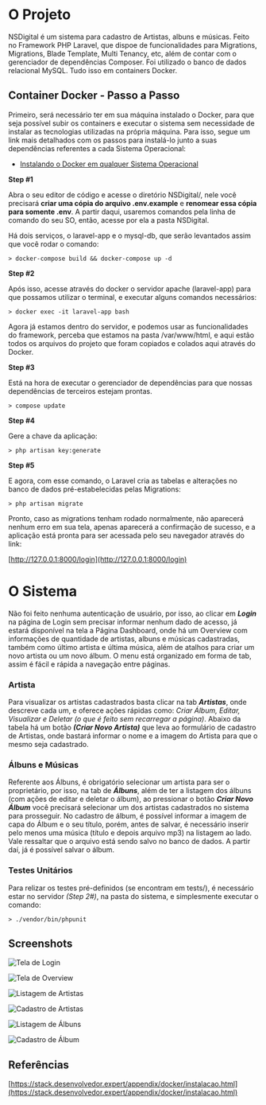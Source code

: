 # O Projeto

NSDigital é um sistema para cadastro de Artistas, albuns e músicas.
Feito no Framework PHP Laravel, que dispoe de funcionalidades para Migrations, Migrations, Blade Template, Multi Tenancy, etc, além de contar com o gerenciador de dependências Composer. 
Foi utilizado o banco de dados relacional MySQL. Tudo isso em containers Docker.


## Container Docker - Passo a Passo

Primeiro, será necessário ter em sua máquina instalado o Docker, para que seja possível subir os containers e executar o sistema sem necessidade de instalar as tecnologias utilizadas na própria máquina. Para isso, segue um link mais detalhados com os passos para instalá-lo junto a suas dependências referentes a cada Sistema Operacional:

* [Instalando o Docker em qualquer Sistema Operacional](https://stack.desenvolvedor.expert/appendix/docker/instalacao.html)


**Step #1**

Abra o seu editor de código e acesse o diretório NSDigital/, nele você precisará **criar uma cópia do arquivo .env.example** e **renomear essa cópia para somente .env**.
A partir daqui, usaremos comandos pela linha de comando do seu SO, então, acesse por ela a pasta NSDigital.

Há dois serviços, o laravel-app e o mysql-db, que serão levantados assim que você rodar o comando:

    > docker-compose build && docker-compose up -d



**Step #2**

Após isso, acesse através do docker o servidor apache (laravel-app) para que possamos utilizar o terminal, e executar alguns comandos necessários:
    
    > docker exec -it laravel-app bash
	
Agora já estamos dentro do servidor, e podemos usar as funcionalidades do framework, perceba que estamos na pasta /var/www/html, e aqui estão todos os arquivos do projeto que foram copiados e colados aqui através do Docker.

**Step #3**

Está na hora de executar o gerenciador de dependências para que nossas dependências de terceiros estejam prontas. 

    > compose update


**Step #4**

Gere a chave da aplicação:
	
	> php artisan key:generate


**Step #5**

E agora, com esse comando, o Laravel cria as tabelas e alterações no banco de dados pré-estabelecidas pelas Migrations:

	> php artisan migrate

Pronto, caso as migrations tenham rodado normalmente, não aparecerá nenhum erro em sua tela, apenas aparecerá a confirmação de sucesso, e a aplicação está pronta para ser acessada pelo seu navegador através do link:
	
 [http://127.0.0.1:8000/login](http://127.0.0.1:8000/login)


# O Sistema
Não foi feito nenhuma autenticação de usuário, por isso, ao clicar em ***Login*** na página de Login sem precisar informar nenhum dado de acesso, já estará disponível na tela a Página Dashboard, onde há um Overview com informações de quantidade de artistas, albuns e músicas cadastradas, também como último artista e última música,  além de atalhos para criar um novo artista ou um novo álbum.
O menu está organizado em forma de tab, assim é fácil e rápida a navegação entre páginas.

 ### Artista
 Para visualizar os artistas cadastrados basta clicar na tab ***Artistas***, onde descreve cada um, e oferece ações rápidas como: *Criar Álbum, Editar, Visualizar e Deletar (o que é feito sem recarregar a página)*.
Abaixo da tabela há um botão ***(Criar Novo Artista)*** que leva ao formulário de cadastro de Artistas, onde bastará informar o nome e a imagem do Artista para que o mesmo seja cadastrado.

 ### Álbuns e Músicas
Referente aos Álbuns, é obrigatório selecionar um artista para ser o proprietário, por isso, na tab de ***Álbuns***, além de ter a listagem dos álbuns (com ações de editar e deletar o álbum), ao pressionar o botão ***Criar Novo Álbum*** você precisará selecionar um dos artistas cadastrados no sistema para prosseguir. 
No cadastro de álbum, é possível informar a imagem de capa do Álbum e o seu título, porém, antes de salvar, é necessário inserir pelo menos uma música (título e depois arquivo mp3) na listagem ao lado. Vale ressaltar que o arquivo está sendo salvo no banco de dados. A partir daí, já é possível salvar o álbum.

 ### Testes Unitários
Para relizar os testes pré-definidos (se encontram em tests/), é necessário estar no servidor *(Step 2#)*, na pasta do sistema, e simplesmente executar o comando:

    > ./vendor/bin/phpunit



## Screenshots


![Tela de Login](https://i.ibb.co/ccVW7vK/Tela-de-Login.jpg)

![Tela de Overview](https://ap.imagensbrasil.org/images/2020/03/06/Tela-de-Overview.jpg)

![Listagem de Artistas](https://i.ibb.co/x6cYXGG/Tela-de-Artistas.jpg)

![Cadastro de Artistas](https://i.ibb.co/KyfNb5r/Tela-de-Cadastro-de-Artistas.jpg)

![Listagem de Álbuns](https://i.ibb.co/Kryd7cw/Tela-de-lbuns.jpg)

![Cadastro de Álbum](https://i.ibb.co/y56pgGS/Tela-de-Cadastro-de-lbum.jpg)



## Referências

[https://stack.desenvolvedor.expert/appendix/docker/instalacao.html](https://stack.desenvolvedor.expert/appendix/docker/instalacao.html)
